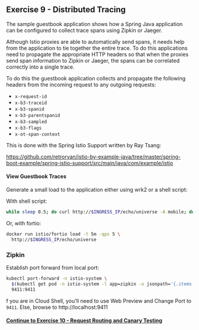 ## Exercise 9 - Distributed Tracing

The sample guestbook application shows how a Spring Java application can be configured to collect trace spans using Zipkin or Jaeger.

Although Istio proxies are able to automatically send spans, it needs help from the application to tie together the entire trace. To do this applications need to propagate the appropriate HTTP headers so that when the proxies send span information to Zipkin or Jaeger, the spans can be correlated correctly into a single trace.

To do this the guestbook application collects and propagate the following headers from the incoming request to any outgoing requests:

- `x-request-id`
- `x-b3-traceid`
- `x-b3-spanid`
- `x-b3-parentspanid`
- `x-b3-sampled`
- `x-b3-flags`
- `x-ot-span-context`

This is done with the Spring Istio Support written by Ray Tsang:

https://github.com/retroryan/istio-by-example-java/tree/master/spring-boot-example/spring-istio-support/src/main/java/com/example/istio

#### View Guestbook Traces

Generate a small load to the application either using wrk2 or a shell script:

With shell script:

```sh
while sleep 0.5; do curl http://$INGRESS_IP/echo/universe -A mobile; done
```

Or, with fortio:

```sh
docker run istio/fortio load -t 5m -qps 5 \
  http://$INGRESS_IP/echo/universe
```


### Zipkin
Establish port forward from local port:

```sh
kubectl port-forward -n istio-system \
  $(kubectl get pod -n istio-system -l app=zipkin -o jsonpath='{.items[0].metadata.name}') \
  9411:9411
```

f you are in Cloud Shell, you'll need to use Web Preview and Change   Port to `9411`. Else, browse to http://localhost:9411

#### [Continue to Exercise 10 - Request Routing and Canary Testing](../exercise-10/README.md)
